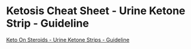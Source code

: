 # Ketosis Cheat Sheet - Urine Ketone Strip - Guideline

[Keto On Steroids - Urine Ketone Strips - Guideline](https://realdrberg-my.sharepoint.com/personal/jane_mangiral_drberg_com/Documents/Microsoft%20Teams%20Chat%20Files/KetoOnSteroids%201.pdf?login_hint=mariec%40drberg.com)